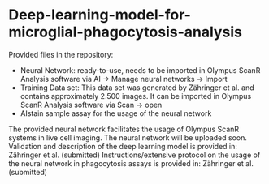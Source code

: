 # Deep-learning-model-for-microglial-phagocytosis-analysis
Provided files in the repository:
  - Neural Network: ready-to-use, needs to be imported in Olympus ScanR Analysis software via AI -> Manage neural networks -> Import
  - Training Data set: This data set was generated by Zähringer et al. and contains approximately 2.500 images. It can be imported in Olympus ScanR Analysis software via Scan -> open
  - AIstain sample assay for the usage of the neural network

The provided neural network facilitates the usage of Olympus ScanR systems in live cell imaging.
The neural network will be uploaded soon.
Validation and description of the deep learning model is provided in: Zähringer et al. (submitted)
Instructions/extensive protocol on the usage of the neural network in phagocytosis assays is provided in: Zähringer et al. (submitted)
